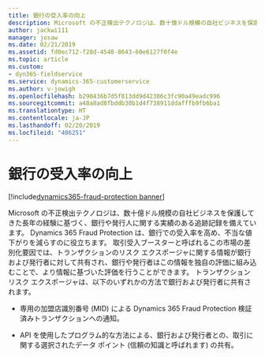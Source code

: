 ```yaml
---
title: 銀行の受入率の向上
description: Microsoft の不正検出テクノロジは、数十億ドル規模の自社ビジネスを保護してきた長年の経験に基づく、銀行や発行者に関する実績のある追跡記録を備えています。
author: jackwi111
manager: josaw
ms.date: 02/21/2019
ms.assetid: fd0ec712-f28d-4548-8643-60e6127f0f4e
ms.topic: article
ms.custom:
- dyn365-fieldservice
ms.service: dynamics-365-customerservice
ms.author: v-jowigh
ms.openlocfilehash: b290436b7d5f813dd9d42386c3fc90a49eadc996
ms.sourcegitcommit: a48a8ad8fbddb30b1d4f738911ddafffb9fb6ba1
ms.translationtype: HT
ms.contentlocale: ja-JP
ms.lasthandoff: 02/20/2019
ms.locfileid: "406251"
---
```

#  <a name="boost-bank-acceptance-rates"></a>銀行の受入率の向上
[!include[dynamics365-fraud-protection banner](../../includes/dynamics365-fraud-protection.md)]






Microsoft の不正検出テクノロジは、数十億ドル規模の自社ビジネスを保護してきた長年の経験に基づく、銀行や発行人に関する実績のある追跡記録を備えています。 Dynamics 365 Fraud Protection は、銀行での受入率を高め、不当な値下がりを減らすのに役立ちます。 取引受入ブースターと呼ばれるこの市場の差別化要因では、トランザクションのリスク エクスポージャに関する情報が銀行および発行者に対して共有され、銀行や発行者はこの情報を独自の評価に組み込むことで、より情報に基づいた評価を行うことができます。 トランザクション リスク エクスポージャは、以下のいずれかの方法で銀行および発行者に共有されます。

-   専用の加盟店識別番号 (MID) による Dynamics 365 Fraud Protection 検証済みトランザクションへの通知。

-   API を使用したプログラム的な方法による、銀行および発行者との、取引に関する選択されたデータ ポイント (信頼の知識と呼ばれます) の共有。
